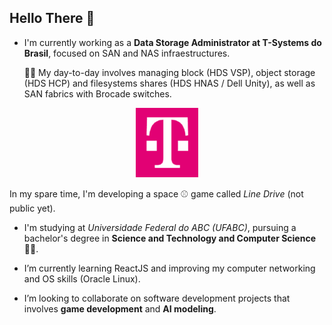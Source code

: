 ## Hello There :vulcan_salute:
- I'm currently working as a **Data Storage Administrator at T-Systems do Brasil**, focused on SAN and NAS infraestructures.
  
  :technologist: My day-to-day involves managing block (HDS VSP), object storage (HDS HCP) and filesystems shares (HDS HNAS / Dell Unity), as well as SAN fabrics with Brocade switches.


<div style="text-align: center;">
         <img width="100" src="assets/images/T-Systems-logo.png">
      </div>

  
  In my spare time, I'm developing a space :baseball: game called *Line Drive* (not public yet).

- I'm studying at *Universidade Federal do ABC (UFABC)*, pursuing a bachelor's degree in **Science and Technology and Computer Science** :man_student:.
   
- I’m currently learning ReactJS and improving my computer networking and OS skills (Oracle Linux).

- I’m looking to collaborate on software development projects that involves **game development** and **AI modeling**.

<!--
**mrmonkeypatch/mrmonkeypatch** is a ✨ _special_ ✨ repository because its `README.md` (this file) appears on your GitHub profile.

Here are some ideas to get you started:

- 🔭 I’m currently working on ...
- 🌱 I’m currently learning ...
- 👯 I’m looking to collaborate on ...
- 🤔 I’m looking for help with ...
- 💬 Ask me about ...
- 📫 How to reach me: ...
- 😄 Pronouns: ...
- ⚡ Fun fact: ...
-->
